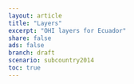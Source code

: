 ```yaml
---
layout: article
title: "Layers"
excerpt: "OHI layers for Ecuador"
share: false
ads: false
branch: draft
scenario: subcountry2014
toc: true
---
```


<script src="https://embed.github.com/view/geojson/OHI-Science/ecu/draft/subcountry2014/spatial/regions_gcs.geojson"></script>
